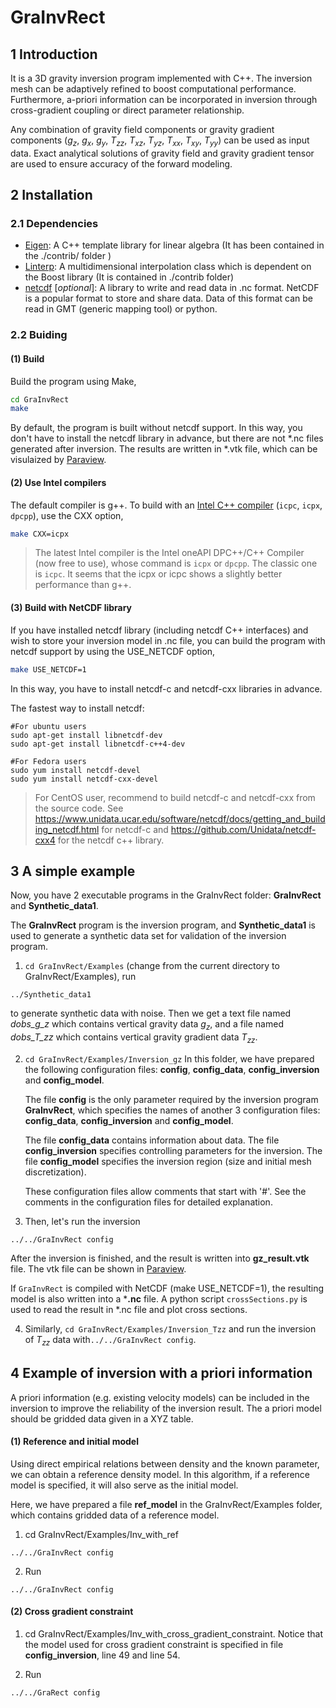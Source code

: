 GraInvRect
===========
## 1 Introduction
It is a 3D gravity inversion program implemented with C++.  The inversion mesh can be adaptively refined to boost computational performance. Furthermore, a-priori information can be incorporated in inversion through cross-gradient coupling or direct parameter relationship.

Any combination of gravity field components or gravity gradient components ($g_z$, $g_x$, $g_y$, $T_{zz}$, $T_{xz}$, $T_{yz}$, $T_{xx}$, $T_{xy}$, $T_{yy}$) can be used as input data.  Exact analytical solutions of gravity field and gravity gradient tensor are used to ensure accuracy of the forward modeling. 

## 2 Installation

### 2.1 Dependencies
- [Eigen](http://eigen.tuxfamily.org/index.php?title=Main_Page): A C++ template library for linear algebra (It has been contained in the ./contrib/ folder )
- [Linterp](https://rncarpio.github.io/linterp/): A multidimensional interpolation class which is dependent on the Boost library (It is contained in ./contrib folder)
- [netcdf](https://www.unidata.ucar.edu/software/netcdf/) [*optional*]: A library to write and read data in .nc format. NetCDF is a popular format to store and share data. Data of this format can be read in GMT (generic mapping tool) or python. 

### 2.2 Buiding

#### (1) Build

Build the program using Make,

```bash
cd GraInvRect
make
```
By default, the program is built without netcdf support. In this way, you don't have to install the netcdf library in advance, but there are not *.nc files generated after inversion. The results are written in  *.vtk file, which can be visulaized by [Paraview](https://www.paraview.org/).

#### (2) Use Intel compilers

The default compiler is g++. To build with an [Intel C++ compiler](https://software.intel.com/content/www/us/en/develop/tools/oneapi/base-toolkit/download.html) (`icpc`, `icpx`, `dpcpp`), use the CXX option,

```bash
make CXX=icpx
```

> The latest Intel compiler is the Intel oneAPI DPC++/C++ Compiler (now free to use), whose command is `icpx` or `dpcpp`. The classic one is `icpc`. It seems that the icpx or icpc shows a slightly better performance than g++.

#### (3) Build with NetCDF library

If you have installed netcdf library (including netcdf C++ interfaces) and wish to store your inversion model in .nc file, you can build the program with netcdf support by using the USE_NETCDF option,
```bash
make USE_NETCDF=1
```

In this way, you have to install netcdf-c and netcdf-cxx libraries in advance. 

The fastest way to install netcdf:
```shell
#For ubuntu users
sudo apt-get install libnetcdf-dev
sudo apt-get install libnetcdf-c++4-dev

#For Fedora users
sudo yum install netcdf-devel
sudo yum install netcdf-cxx-devel
```

> For CentOS user, recommend to build netcdf-c and netcdf-cxx from the source code. See https://www.unidata.ucar.edu/software/netcdf/docs/getting_and_building_netcdf.html for netcdf-c and https://github.com/Unidata/netcdf-cxx4 for the netcdf c++ library.

## 3 A simple example
Now, you have 2 executable programs in the GraInvRect folder: **GraInvRect** and **Synthetic_data1**.

The **GraInvRect** program is the  inversion program, and **Synthetic_data1** is used to generate a synthetic data set for validation of the inversion program.

1. `cd GraInvRect/Examples` (change from the current directory to GraInvRect/Examples), run

```
../Synthetic_data1
```
to generate synthetic data with noise. Then we get a text file named *dobs_g_z* which contains vertical gravity data $g_z$, and a file named *dobs_T_zz* which contains vertical gravity gradient data $T_{zz}$. 

2. `cd GraInvRect/Examples/Inversion_gz` In this folder, we have prepared the following configuration files:  **config**, **config_data**, **config_inversion** and **config_model**. 

   The file **config** is the only parameter required by the inversion program **GraInvRect**, which specifies the names of another 3 configuration files: **config_data**, **config_inversion** and **config_model**. 

   The file **config_data** contains information about data. The file **config_inversion** specifies controlling parameters for the inversion. The file **config_model** specifies  the inversion region (size and initial mesh discretization). 

   These configuration files allow comments that start with '#'.  See the comments in the configuration files for detailed explanation. 

3. Then, let's run the inversion

```
../../GraInvRect config
```
After the inversion is finished, and the result is written into **gz_result.vtk** file. The vtk file can be shown in [Paraview](https://www.paraview.org/). 

If `GraInvRect` is compiled with NetCDF (make USE_NETCDF=1), the resulting model is also written into a ***.nc** file. A python script `crossSections.py`  is used to read the result in *.nc file and plot cross sections.

4. Similarly, `cd GraInvRect/Examples/Inversion_Tzz` and run the inversion of $T_{zz}$ data with`../../GraInvRect config`.

## 4 Example of inversion with a priori information

A priori information (e.g. existing velocity models) can be included in the inversion to improve the reliability of the inversion result.  The a priori model should be gridded data given in a XYZ table.

#### (1) Reference and initial model

Using direct empirical relations between density and the known parameter, we can obtain a reference density model. In this algorithm, if a reference model is specified, it will also serve as the initial model. 

Here, we have prepared a file **ref_model** in the GraInvRect/Examples folder, which contains gridded data of a reference model.

1. cd GraInvRect/Examples/Inv_with_ref

```
../../GraInvRect config
```

2. Run

```
../../GraInvRect config
```

#### (2) Cross gradient constraint

1. cd GraInvRect/Examples/Inv_with_cross_gradient_constraint. Notice that the model used for cross gradient constraint is specified in file **config_inversion**, line 49 and line 54.

2. Run

```
../../GraRect config
```







